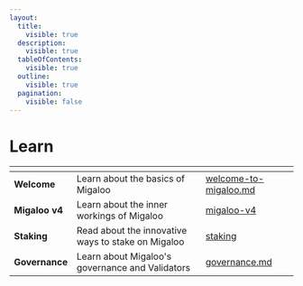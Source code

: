 ```yaml
---
layout:
  title:
    visible: true
  description:
    visible: true
  tableOfContents:
    visible: true
  outline:
    visible: true
  pagination:
    visible: false
---
```


# Learn

<table data-card-size="large" data-view="cards"><thead><tr><th></th><th></th><th data-hidden data-card-target data-type="content-ref"></th></tr></thead><tbody><tr><td><strong>Welcome</strong></td><td>Learn about the basics of Migaloo</td><td><a href="welcome-to-migaloo.md">welcome-to-migaloo.md</a></td></tr><tr><td><strong>Migaloo v4</strong></td><td>Learn about the inner workings of Migaloo</td><td><a href="migaloo-v4/">migaloo-v4</a></td></tr><tr><td><strong>Staking</strong></td><td>Read about the innovative ways to stake on Migaloo</td><td><a href="staking/">staking</a></td></tr><tr><td><strong>Governance</strong></td><td>Learn about Migaloo's governance and Validators</td><td><a href="governance.md">governance.md</a></td></tr></tbody></table>
